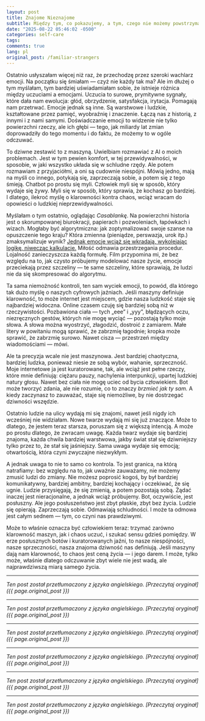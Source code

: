 ```yaml
---
layout: post
title: Znajome Nieznajome
subtitle: Między tym, co pokazujemy, a tym, czego nie możemy powstrzymać
date: "2025-08-22 05:46:02 -0500"
categories: self-care
tags: 
comments: true
lang: pl
original_post: /familiar-strangers
---
```




Ostatnio usłyszałam więcej niż raz, że przechodzę przez szeroki wachlarz emocji. Na początku się śmiałam — czyż nie każdy tak ma? Ale im dłużej o tym myślałam, tym bardziej uświadamiałam sobie, że istnieje różnica między uczuciami a emocjami. Uczucia to surowe, prymitywne sygnały, które dała nam ewolucja: głód, obrzydzenie, satysfakcja, irytacja. Pomagają nam przetrwać. Emocje jednak są inne. Są warstwowe i ludzkie, kształtowane przez pamięć, wyobraźnię i znaczenie. Łączą nas z historią, z innymi i z nami samymi. Doświadczanie emocji to widzenie nie tylko powierzchni rzeczy, ale ich głębi — tego, jak miliardy lat zmian doprowadziły do tego momentu i do faktu, że możemy to w ogóle odczuwać.<!-- more -->

To dziwne zestawić to z maszyną. Uwielbiam rozmawiać z AI o moich problemach. Jest w tym pewien komfort, w tej przewidywalności, w sposobie, w jaki wszystko układa się w schludne rzędy. Ale potem rozmawiam z przyjaciółmi, a oni są cudownie niespójni. Mówią jedno, mają na myśli co innego, potykają się, zaprzeczają sobie, a potem się z tego śmieją. Chatbot po prostu się myli. Człowiek myli się w sposób, który wydaje się żywy. Myli się w sposób, który sprawia, że kochasz go bardziej. I dlatego, ilekroć myślę o klarowności kontra chaos, wciąż wracam do opowieści o ludzkiej nieprzewidywalności.

Myślałam o tym ostatnio, oglądając *Casablankę*. Na powierzchni historia jest o skorumpowanej biurokracji, papierach i pozwoleniach, łapówkach i wizach. Mogłaby być algorytmiczna: jak zoptymalizować swoje szanse na opuszczenie tego kraju? Która zmienna (pieniądze, perswazja, urok itp.) zmaksymalizuje wynik? <a href=https://nothinghuman.substack.com/p/the-hero-as-flexible-bureaucrat target=_blank>Jednak emocje wciąż się wkradają, wykolejając logikę, niwecząc kalkulacje.</a> Miłość odmawia przestrzegania procedur. Lojalność zanieczyszcza każdą formułę. Film przypomina mi, że bez względu na to, jak czysto próbujemy modelować nasze życie, emocje przeciekają przez szczeliny — te same szczeliny, które sprawiają, że ludzi nie da się skompresować do algorytmu.

Ta sama niemożność kontroli, ten sam wyciek emocji, to powód, dla którego tak dużo myślę o naszych cyfrowych jaźniach. Jeśli maszyny definiuje klarowność, to może internet jest miejscem, gdzie nasza ludzkość staje się najbardziej widoczna. Online czasem czuję się bardziej sobą niż w rzeczywistości. Pozbawiona ciała — tych „eee” i „yyy”, błądzących oczu, niezręcznych gestów, których nie mogę wyciąć — pozostają tylko moje słowa. A słowa można wyostrzyć, złagodzić, dostroić z zamiarem. Małe litery w powitaniu mogą sprawić, że zabrzmię łagodnie; kropka może sprawić, że zabrzmię surowo. Nawet cisza — przestrzeń między wiadomościami — mówi.

Ale ta precyzja wcale nie jest maszynowa. Jest bardziej chaotyczna, bardziej ludzka, ponieważ niesie ze sobą wybór, wahanie, sprzeczność. Moje internetowe ja jest kuratorowane, tak, ale wciąż jest pełne rzeczy, które mnie definiują: ciężaru pauzy, nachylenia interpunkcji, upartej ludzkiej natury głosu. Nawet bez ciała nie mogę uciec od bycia człowiekiem. Bot może tworzyć zdania, ale nie rozumie, co to znaczy *brzmieć jak ty sam.* A kiedy zaczynasz to zauważać, staje się niemożliwe, by nie dostrzegać dziwności wszędzie.

Ostatnio ludzie na ulicy wydają mi się znajomi, nawet jeśli nigdy ich wcześniej nie widziałam. Nowe twarze wydają mi się już znaczące. Może to dlatego, że jestem teraz starsza, poruszam się z większą intencją. A może po prostu dlatego, że zwracam uwagę. Każda twarz wydaje się bardziej znajoma, każda chwila bardziej warstwowa, jakby świat stał się dziwniejszy tylko przez to, że stał się jaśniejszy. Sama uwaga wydaje się emocją; otwartością, która czyni zwyczajne niezwykłym.

A jednak uwaga to nie to samo co kontrola. To jest granica, na którą natrafiamy: bez względu na to, jak uważnie zauważamy, nie możemy zmusić ludzi do zmiany. Nie możesz poprosić kogoś, by był bardziej komunikatywny, bardziej ambitny, bardziej kochający i oczekiwać, że się ugnie. Ludzie przysięgają, że się zmienią, a potem pozostają sobą. Żądać inaczej jest nieracjonalne, a jednak wciąż próbujemy. Bot, oczywiście, jest posłuszny. Ale jego posłuszeństwo jest zbyt płaskie, zbyt bez życia. Ludzie się opierają. Zaprzeczają sobie. Odmawiają schludności. I może ta odmowa jest całym sednem — tym, co czyni nas prawdziwymi.

Może to właśnie oznacza być człowiekiem teraz: trzymać zarówno klarowność maszyn, jak i chaos uczuć, i szukać sensu gdzieś pomiędzy. W erze posłusznych botów i kuratorowanych jaźni, to nasze niespójności, nasze sprzeczności, nasza znajoma dziwność nas definiują. Jeśli maszyny dają nam klarowność, to chaos jest ceną życia — i jego darem. I może, tylko może, właśnie dlatego odczuwanie zbyt wiele nie jest wadą, ale najprawdziwszą miarą samego życia.

---

*Ten post został przetłumaczony z języka angielskiego. [Przeczytaj oryginał]({{ page.original_post }})*

---

*Ten post został przetłumaczony z języka angielskiego. [Przeczytaj oryginał]({{ page.original_post }})*

---

*Ten post został przetłumaczony z języka angielskiego. [Przeczytaj oryginał]({{ page.original_post }})*

---

*Ten post został przetłumaczony z języka angielskiego. [Przeczytaj oryginał]({{ page.original_post }})*

---

*Ten post został przetłumaczony z języka angielskiego. [Przeczytaj oryginał]({{ page.original_post }})*

---

*Ten post został przetłumaczony z języka angielskiego. [Przeczytaj oryginał]({{ page.original_post }})*